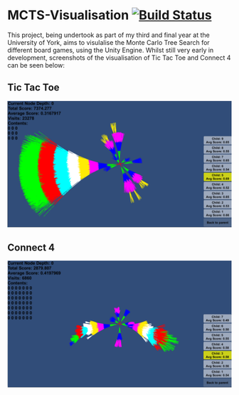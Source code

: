 # MCTS-Visualisation [![Build Status](https://travis-ci.org/Mikeywalsh/MCTS-Visualisation.svg?branch=master)](https://travis-ci.org/Mikeywalsh/MCTS-Visualisation)
This project, being undertook as part of my third and final year at the University of York, aims to visulalise the Monte Carlo Tree Search for different board games, using the Unity Engine.
Whilst still very early in development, screenshots of the visualisation of Tic Tac Toe and Connect 4 can be seen below:

## Tic Tac Toe
![Alt text](Screenshots/TicTacToe.png?raw=true "Tic-Tac-Toe Visualisation Screenshot")

## Connect 4
![Alt text](Screenshots/Connect4.png?raw=true "Connect 4 Visualisation Screenshot")
